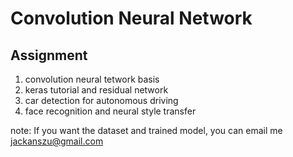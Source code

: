 # Convolution Neural Network

## Assignment
1. convolution neural tetwork basis
2. keras tutorial and residual network
3. car detection for autonomous driving
4. face recognition and neural style transfer


note: If you want the dataset and trained model, you can email me jackanszu@gmail.com